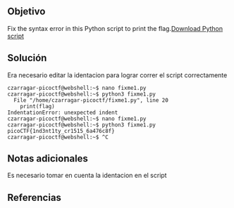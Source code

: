 ## Objetivo

Fix the syntax error in this Python script to print the flag.[Download Python script](https://artifacts.picoctf.net/c/25/fixme1.py)
## Solución

Era necesario editar la identacion para lograr correr el script correctamente

```
czarragar-picoctf@webshell:~$ nano fixme1.py 
czarragar-picoctf@webshell:~$ python3 fixme1.py 
  File "/home/czarragar-picoctf/fixme1.py", line 20
    print(flag)
IndentationError: unexpected indent
czarragar-picoctf@webshell:~$ nano fixme1.py 
czarragar-picoctf@webshell:~$ python3 fixme1.py 
picoCTF{1nd3nt1ty_cr1515_6a476c8f}
czarragar-picoctf@webshell:~$ ^C

```

## Notas adicionales

Es necesario tomar en cuenta la identacion en el script
## Referencias
